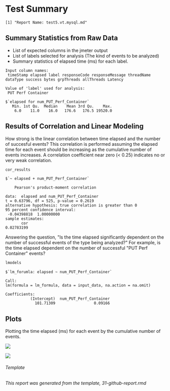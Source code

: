 Test Summary
================

    [1] "Report Name: test5.vt.mysql.md"

Summary Statistics from Raw Data
--------------------------------

-   List of expected columns in the jmeter output
-   List of labels selected for analysis (The kind of events to be analyzed)
-   Summary statistics of elapsed time (ms) for each label.

<!-- -->

    Input column names:
     timeStamp elapsed label responseCode responseMessage threadName dataType success bytes grpThreads allThreads Latency

    Value of 'label' used for analysis:
     PUT Perf Container

    $`elapsed for num_PUT_Perf_Container`
       Min. 1st Qu.  Median    Mean 3rd Qu.    Max. 
        6.0    11.0    16.0   176.6   176.5 19520.0 

Results of Correlation and Linear Modeling
------------------------------------------

How strong is the linear correlation between time elapsed and the number of succesful events? This correlation is performed assuming the elapsed time for each event should be increasing as the cumulative number of events increases. A correlation coefficient near zero (&lt; 0.25) indicates no or very weak correlation.

``` r
cor_results
```

    $`~ elapsed + num_PUT_Perf_Container`

        Pearson's product-moment correlation

    data:  elapsed and num_PUT_Perf_Container
    t = 0.63796, df = 525, p-value = 0.2619
    alternative hypothesis: true correlation is greater than 0
    95 percent confidence interval:
     -0.04398818  1.00000000
    sample estimates:
           cor 
    0.02783199 

Answering the question, "Is the time elapsed significantly dependent on the number of successful events of the type being analyzed?" For example, is the time elapsed dependent on the number of successful "PUT Perf Container" events?

``` r
lmodels
```

    $`lm_forumla: elapsed ~ num_PUT_Perf_Container`

    Call:
    lm(formula = lm_formula, data = input_data, na.action = na.omit)

    Coefficients:
               (Intercept)  num_PUT_Perf_Container  
                 101.71309                 0.09166  

Plots
-----

Plotting the time elapsed (ms) for each event by the cumulative number of events.

![](/home/grosscol/workspace/fcrepo_perf_analysis/build/test5.vt.mysql_files/figure-markdown_github/bin_plots-1.png)

![](/home/grosscol/workspace/fcrepo_perf_analysis/build/test5.vt.mysql_files/figure-markdown_github/dot_plots-1.png)

###### Template

*This report was generated from the template, 31-github-report.rmd*
